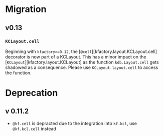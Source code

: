 # Migration

## v0.13

### `KCLayout.cell`

Beginning with `kfactory>=0.12`, the [`@cell`][kfactory.layout.KCLayout.cell] decorator is now part of a KCLayout.
This has a minor impact on the [`KCLayout`][kfactory.layout.KCLayout] as the function `kdb.Layout.cell` gets shadowed as a consequence. Please use `KCLayout.layout.cell` to access the function.


# Deprecation

## v 0.11.2

- `@kf.cell` is depracted due to the integration into `kf.kcl`, use `@kf.kcl.cell` instead
